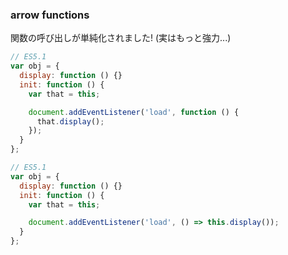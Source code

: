 ### arrow functions

関数の呼び出しが単純化されました! (実はもっと強力...)

```javascript
// ES5.1
var obj = {
  display: function () {}
  init: function () {
    var that = this;

    document.addEventListener('load', function () {
      that.display();
    });
  }
};
```

```javascript
// ES5.1
var obj = {
  display: function () {}
  init: function () {
    var that = this;

    document.addEventListener('load', () => this.display());
  }
};
```
